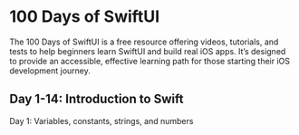 # 100 Days of SwiftUI
The 100 Days of SwiftUI is a free resource offering videos, tutorials, and tests to help beginners learn SwiftUI and build real iOS apps. It’s designed to provide an accessible, effective learning path for those starting their iOS development journey.

## Day 1-14: Introduction to Swift
Day 1: Variables, constants, strings, and numbers
